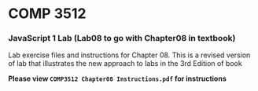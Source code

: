 # COMP 3512
### JavaScript 1 Lab (Lab08 to go with Chapter08 in textbook)
Lab exercise files and instructions for Chapter 08. This is a revised version of lab
that illustrates the new approach to labs in the 3rd Edition of book

**Please view `COMP3512 Chapter08 Instructions.pdf` for instructions**

  
